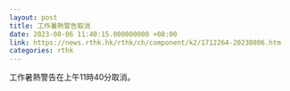 ```yaml
---
layout: post
title: 工作暑熱警告取消
date: 2023-08-06 11:40:15.000000000 +08:00
link: https://news.rthk.hk/rthk/ch/component/k2/1712264-20230806.htm
categories: rthk
---
```


工作暑熱警告在上午11時40分取消。
